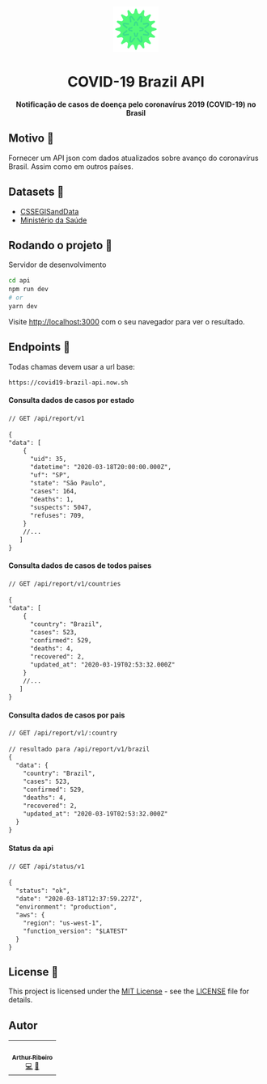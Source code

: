 <p align="center">
  <img src="/api/public/logo.svg" width="90px" float="center"/>
</p>
<h1 align="center">COVID-19 Brazil API</h1>
<p align="center">
  <strong>Notificação de casos de doença pelo coronavírus 2019 (COVID-19) no Brasil</strong>
</p>

## Motivo 🤔

Fornecer um API json com dados atualizados sobre avanço do coronavírus Brasil. Assim como em outros países.

## Datasets 💽

- [CSSEGISandData](https://github.com/CSSEGISandData/COVID-19)
- [Ministério da Saúde](http://plataforma.saude.gov.br/novocoronavirus)

## Rodando o projeto 🚀

Servidor de desenvolvimento

```bash
cd api
npm run dev
# or
yarn dev
```

Visite [http://localhost:3000](http://localhost:3000) com o seu navegador para ver o resultado.

## Endpoints 🔌

Todas chamas devem usar a url base:

```
https://covid19-brazil-api.now.sh
```

#### Consulta dados de casos por estado

```
// GET /api/report/v1

{
"data": [
    {
      "uid": 35,
      "datetime": "2020-03-18T20:00:00.000Z",
      "uf": "SP",
      "state": "São Paulo",
      "cases": 164,
      "deaths": 1,
      "suspects": 5047,
      "refuses": 709,
    }
    //...
   ]
}
```

#### Consulta dados de casos de todos paises

```
// GET /api/report/v1/countries

{
"data": [
    {
      "country": "Brazil",
      "cases": 523,
      "confirmed": 529,
      "deaths": 4,
      "recovered": 2,
      "updated_at": "2020-03-19T02:53:32.000Z"
    }
    //...
   ]
}
```

#### Consulta dados de casos por pais

```
// GET /api/report/v1/:country

// resultado para /api/report/v1/brazil
{
  "data": {
    "country": "Brazil",
    "cases": 523,
    "confirmed": 529,
    "deaths": 4,
    "recovered": 2,
    "updated_at": "2020-03-19T02:53:32.000Z"
  }
}
```

#### Status da api

```
// GET /api/status/v1

{
  "status": "ok",
  "date": "2020-03-18T12:37:59.227Z",
  "environment": "production",
  "aws": {
    "region": "us-west-1",
    "function_version": "$LATEST"
  }
}
```

## License 📄

This project is licensed under the [MIT License](https://opensource.org/licenses/MIT) - see the [LICENSE](LICENSE) file for details.

## Autor

<table>
  <tr>
    <td align="center"><a href="https://github.com/devarthurribeiro"><img src="https://avatars1.githubusercontent.com/u/12974798?s=460&u=6a69934913c6f56d74fdf9c80793881d4cfb7bf6&v=4" width="100px;" alt=""/><br /><sub><b>Arthur Ribeiro</b></sub></a><br /><a href="https://github.com/devarthurribeiro/covid19-brazil-api/commits?author=devarthurribeiro" title="Code">💻</a> <a href="#devarthurribeiro" title="Design">🎨</a></td>
  <tr>
</table>
